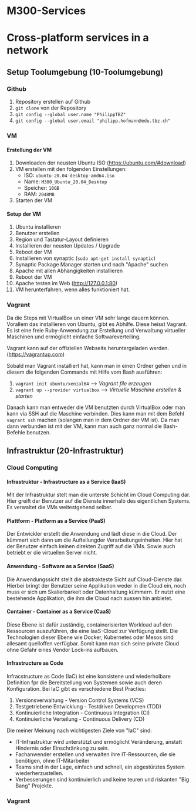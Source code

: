 # M300-Services
Cross-platform services in a network
======
## Setup Toolumgebung (10-Toolumgebung)
### Github
1. Repository erstellen auf Github
2. `git clone` von der Repository
3. `git config --global user.name "PhilippTBZ"`
4. `git config --global user.email "philipp.hofmann@edu.tbz.ch"`

### VM
#### Erstellung der VM
 1. Downloaden der neusten Ubuntu ISO (https://ubuntu.com/#download)
 2. VM erstellen mit den folgenden Einstellungen:
      - ISO: `ubuntu-20.04-desktop-amd64.iso`
      - Name: `M300_Ubuntu_20.04_Desktop`
      - Speicher: `10GB`
      - RAM: `2048MB`
3. Starten der VM

#### Setup der VM
1. Ubuntu installieren
2. Benutzer erstellen
3. Region und Tastatur-Layout definieren
4. Installieren der neusten Updates / Upgrade
5. Reboot der VM
6. Installieren von synaptic (`sudo apt-get install synaptic`)
7. Synaptic Package Manager starten und nach "Apache" suchen
8. Apache mit allen Abhängigkeiten installieren
9. Reboot der VM
10. Apache testen im Web (http://127.0.0.1:80)
11. VM herunterfahren, wenn alles funktioniert hat.

### Vagrant
Da die Steps mit VirtualBox un einer VM sehr lange dauern können. Vorallem das installieren von Ubuntu, gibt es Abhilfe. Diese heisst Vagrant. Es ist eine freie Ruby-Anwendung zur Erstellung und Verwaltung virtueller Maschinen und ermöglicht einfache Softwareverteiling.

Vagrant kann auf der offiziellen Webseite heruntergeladen werden. (https://vagrantup.com)

Sobald man Vagrant installiert hat, kann man in einen Ordner gehen und in diesem die folgenden Commands mit Hilfe vom Bash ausführen:
1. `vagrant init ubuntu/xenial64` --> *Vagrant file erzeugen*
2. `vagrant up --provider virtualbox` --> *Virtuelle Maschine erstellen & starten*

Danach kann man entweder die VM benutzten durch VirtualBox oder man kann via SSH auf die Maschine verbinden. Dies kann man mit dem Befehl `vagrant ssh` machen (solangen man in dem Ordner der VM ist). Da man dann verbunden ist mit der VM, kann man auch ganz normal die Bash-Befehle benutzen.

## Infrastruktur (20-Infrastruktur)
### Cloud Computing
#### Infrastruktur - Infrastructure as a Service (IaaS)
Mit der Infrastruktur stelt man die unterste Schicht im Cloud Computing dar. Hier greift der Benutzer auf die Dienste innerhalb des eigentlichen Systems. Es verwaltet die VMs weitestgehend selber.
#### Plattform - Platform as a Service (PaaS)
Der Entwickler erstellt die Anwendung und lädt diese in die Cloud. Der kümmert sich dann um die Aufteilungder Verarbeitungeinheiten. Hier hat der Benutzer einfach keinen direkten Zugriff auf die VMs. Sowie auch betriebt er die virtuellen Server nicht. 
#### Anwendung - Software as a Service (SaaS)
Die Anwendungssicht stellt die abstrakteste Sicht auf Cloud-Dienste dar. Hierbei bringt der Benutzer seine Applikation weder in die Cloud ein, noch muss er sich um Skalierbarkeit oder Datenhaltung kümmern. Er nutzt eine bestehende Applikation, die ihm die Cloud nach aussen hin anbietet.
#### Container - Container as a Service (CaaS)
Diese Ebene ist dafür zuständig, containerisierten Workload auf den Ressourcen auszuführen, die eine IaaS-Cloud zur Verfügung stellt. Die Technologien dieser Ebene wie Docker, Kubernetes oder Mesos sind allesamt quelloffen verfügbar. Somit kann man sich seine private Cloud ohne Gefahr eines Vendor Lock-ins aufbauen.
#### Infrastructure as Code
Infracstructure as Code (IaC) ist eine konsistene und wiederholbare Definition fpr die Bereitstellung von Systemen sowie auch deren Konfiguration.
Bei IaC gibt es verschiedene Best Practies:
1. Versionsverwaltung - Version Control Systems (VCS)
2. Testgetriebene Entwicklung - Testdriven Developmen (TDD)
3. Kontinuierliche Integration - Continuous Integration (CI)
4. Kontinuierliche Verteilung - Continuous Delivery (CD)

Die meiner Meinung nach wichtigesten Ziele von "IaC" sind:
*  IT-Infrastruktur wird unterstützt und ermöglicht Veränderung, anstatt Hindernis oder Einschränkung zu sein.
*  Fachanwender erstellen und verwalten ihre IT-Ressourcen, die sie benötigen, ohne IT-Mitarbeiter
*  Teams sind in der Lage, einfach und schnell, ein abgestürztes System wiederherzustellen.
*  Verbesserungen sind kontinuierlich und keine teuren und riskanten "Big Bang" Projekte.

### Vagrant
